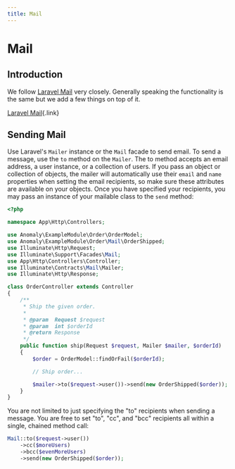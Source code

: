```yaml
---
title: Mail
---
```


# Mail

<div class="documentation__toc"></div>

## Introduction

We follow [Laravel Mail](https://laravel.com/docs/mail) very closely. Generally speaking the functionality is the same but we add a few things on top of it.

[Laravel Mail](https://laravel.com/docs/mail){.link}

## Sending Mail

Use Laravel's `Mailer` instance or the `Mail` facade to send email. To send a message, use the `to` method on the `Mailer`. The to method accepts an email address, a user instance, or a collection of users. If you pass an object or collection of objects, the mailer will automatically use their `email` and `name` properties when setting the email recipients, so make sure these attributes are available on your objects. Once you have specified your recipients, you may pass an instance of your mailable class to the `send` method:

```php
<?php

namespace App\Http\Controllers;

use Anomaly\ExampleModule\Order\OrderModel;
use Anomaly\ExampleModule\Order\Mail\OrderShipped;
use Illuminate\Http\Request;
use Illuminate\Support\Facades\Mail;
use App\Http\Controllers\Controller;
use Illuminate\Contracts\Mail\Mailer;
use Illuminate\Http\Response;

class OrderController extends Controller
{
    /**
     * Ship the given order.
     *
     * @param  Request $request
     * @param  int $orderId
     * @return Response
     */
    public function ship(Request $request, Mailer $mailer, $orderId)
    {
        $order = OrderModel::findOrFail($orderId);

        // Ship order...

        $mailer->to($request->user())->send(new OrderShipped($order));
    }
}
```

You are not limited to just specifying the "to" recipients when sending a message. You are free to set "to", "cc", and "bcc" recipients all within a single, chained method call:

```php
Mail::to($request->user())
    ->cc($moreUsers)
    ->bcc($evenMoreUsers)
    ->send(new OrderShipped($order));
```
